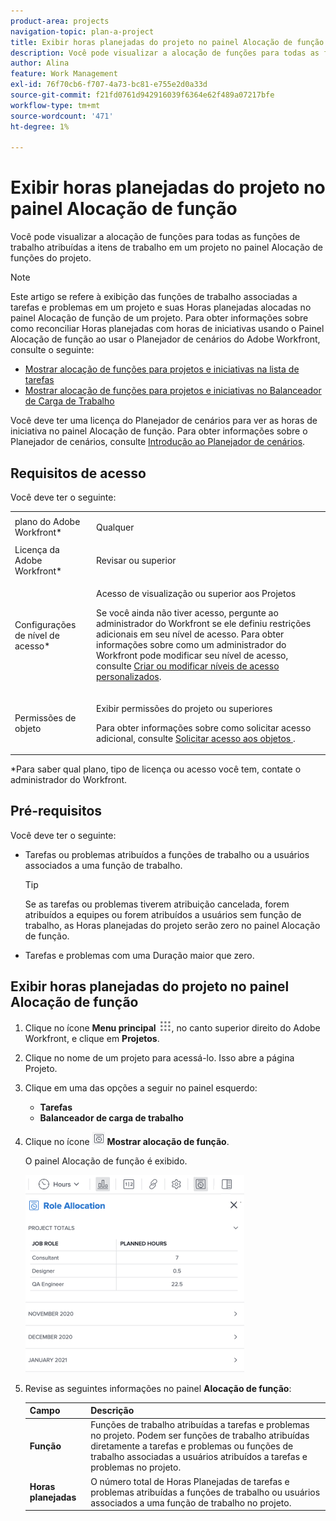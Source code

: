 ```yaml
---
product-area: projects
navigation-topic: plan-a-project
title: Exibir horas planejadas do projeto no painel Alocação de função
description: Você pode visualizar a alocação de funções para todas as funções de trabalho atribuídas a itens de trabalho em um projeto no painel Alocação de funções do projeto.
author: Alina
feature: Work Management
exl-id: 76f70cb6-f707-4a73-bc81-e755e2d0a33d
source-git-commit: f21fd0761d942916039f6364e62f489a07217bfe
workflow-type: tm+mt
source-wordcount: '471'
ht-degree: 1%

---
```


# Exibir horas planejadas do projeto no painel Alocação de função

Você pode visualizar a alocação de funções para todas as funções de trabalho atribuídas a itens de trabalho em um projeto no painel Alocação de funções do projeto.

>[!NOTE]
>
>Este artigo se refere à exibição das funções de trabalho associadas a tarefas e problemas em um projeto e suas Horas planejadas alocadas no painel Alocação de função de um projeto. Para obter informações sobre como reconciliar Horas planejadas com horas de iniciativas usando o Painel Alocação de função ao usar o Planejador de cenários do Adobe Workfront, consulte o seguinte:
>
>* [Mostrar alocação de funções para projetos e iniciativas na lista de tarefas](../../../scenario-planner/show-role-allocation-task-list-nwe.md)
>* [Mostrar alocação de funções para projetos e iniciativas no Balanceador de Carga de Trabalho](../../../scenario-planner/show-role-allocation-workload-balancer.md)
>
>  Você deve ter uma licença do Planejador de cenários para ver as horas de iniciativa no painel Alocação de função. Para obter informações sobre o Planejador de cenários, consulte [Introdução ao Planejador de cenários](../../../scenario-planner/get-started-with-scenario-planning.md).
>

## Requisitos de acesso

<!--drafted for P&P:

<table style="table-layout:auto"> 
 <col> 
 <col> 
 <tbody> 
  <tr> 
   <td role="rowheader">Adobe Workfront plan*</td> 
   <td> <p>Any </p> </td> 
  </tr> 
  <tr> 
   <td role="rowheader">Adobe Workfront license*</td> 
   <td> <p>Current license: Light or higher</p> 
   Or
   <p>Legacy license: Review or higher</p> 
   </td> 
  </tr> 
  <tr> 
   <td role="rowheader">Access level configurations*</td> 
   <td> <p>View or higher access to Projects</p> <p>If you still don't have access, ask your Workfront administrator if they set additional restrictions in your access level. For information on how a Workfront administrator can modify your access level, see <a href="../../../administration-and-setup/add-users/configure-and-grant-access/create-modify-access-levels.md" class="MCXref xref">Create or modify custom access levels</a>.</p> </td> 
  </tr> 
  <tr> 
   <td role="rowheader">Object permissions</td> 
   <td> <p>View or higher permissions on the project</p> <p>For information on requesting additional access, see <a href="../../../workfront-basics/grant-and-request-access-to-objects/request-access.md" class="MCXref xref">Request access to objects </a>.</p> </td> 
  </tr> 
 </tbody> 
</table>

-->

Você deve ter o seguinte:

<table style="table-layout:auto"> 
 <col> 
 <col> 
 <tbody> 
  <tr> 
   <td role="rowheader">plano do Adobe Workfront*</td> 
   <td> <p>Qualquer </p> </td> 
  </tr> 
  <tr> 
   <td role="rowheader">Licença da Adobe Workfront*</td> 
   <td> <p>Revisar ou superior</p> </td> 
  </tr> 
  <tr> 
   <td role="rowheader">Configurações de nível de acesso*</td> 
   <td> <p>Acesso de visualização ou superior aos Projetos</p> <p>Se você ainda não tiver acesso, pergunte ao administrador do Workfront se ele definiu restrições adicionais em seu nível de acesso. Para obter informações sobre como um administrador do Workfront pode modificar seu nível de acesso, consulte <a href="../../../administration-and-setup/add-users/configure-and-grant-access/create-modify-access-levels.md" class="MCXref xref">Criar ou modificar níveis de acesso personalizados</a>.</p> </td> 
  </tr> 
  <tr> 
   <td role="rowheader">Permissões de objeto</td> 
   <td> <p>Exibir permissões do projeto ou superiores</p> <p>Para obter informações sobre como solicitar acesso adicional, consulte <a href="../../../workfront-basics/grant-and-request-access-to-objects/request-access.md" class="MCXref xref">Solicitar acesso aos objetos </a>.</p> </td> 
  </tr> 
 </tbody> 
</table>

&#42;Para saber qual plano, tipo de licença ou acesso você tem, contate o administrador do Workfront.

## Pré-requisitos

Você deve ter o seguinte:

* Tarefas ou problemas atribuídos a funções de trabalho ou a usuários associados a uma função de trabalho.

  >[!TIP]
  >
  >Se as tarefas ou problemas tiverem atribuição cancelada, forem atribuídos a equipes ou forem atribuídos a usuários sem função de trabalho, as Horas planejadas do projeto serão zero no painel Alocação de função.

* Tarefas e problemas com uma Duração maior que zero.

## Exibir horas planejadas do projeto no painel Alocação de função

1. Clique no ícone **Menu principal** ![Ícone do Menu principal](assets/main-menu-icon.png), no canto superior direito do Adobe Workfront, e clique em **Projetos**.
1. Clique no nome de um projeto para acessá-lo. Isso abre a página Projeto.
1. Clique em uma das opções a seguir no painel esquerdo:

   * **Tarefas**
   * **Balanceador de carga de trabalho**

1. Clique no ícone ![](assets/show-role-allocation-icon.png) **Mostrar alocação de função**.

   O painel Alocação de função é exibido.

   ![](assets/role-allocation-panel-planned-hours-only-350x316.png)

1. Revise as seguintes informações no painel **Alocação de função**:

   | Campo | Descrição |
   |---|---|
   | **Função** | Funções de trabalho atribuídas a tarefas e problemas no projeto. Podem ser funções de trabalho atribuídas diretamente a tarefas e problemas ou funções de trabalho associadas a usuários atribuídos a tarefas e problemas no projeto. |
   | **Horas planejadas** | O número total de Horas Planejadas de tarefas e problemas atribuídas a funções de trabalho ou usuários associados a uma função de trabalho no projeto. |

